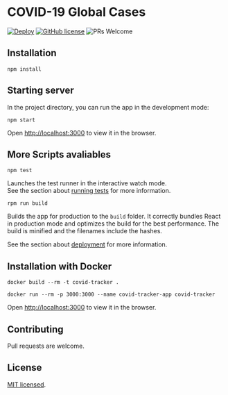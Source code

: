 # COVID-19 Global Cases

[![Deploy](https://github.com/alexjcm/react-covid-tracker/actions/workflows/deploy.yml/badge.svg)](https://github.com/alexjcm/react-covid-tracker/actions) [![GitHub license](https://img.shields.io/badge/license-MIT-blue.svg)](https://github.com/facebook/react/blob/master/LICENSE) ![PRs Welcome](https://img.shields.io/badge/PRs-welcome-brightgreen.svg)

## Installation

`npm install`

## Starting server

In the project directory, you can run the app in the development mode:

`npm start`

Open [http://localhost:3000](http://localhost:3000) to view it in the browser.

## More Scripts avaliables

`npm test`

Launches the test runner in the interactive watch mode.\
See the section about [running tests](https://facebook.github.io/create-react-app/docs/running-tests) for more information.

`rpm run build`

Builds the app for production to the `build` folder. It correctly bundles React in production mode and optimizes the build for the best performance. The build is minified and the filenames include the hashes.

See the section about [deployment](https://facebook.github.io/create-react-app/docs/deployment) for more information.

## Installation with Docker

`docker build --rm -t covid-tracker .`

`docker run --rm -p 3000:3000 --name covid-tracker-app covid-tracker`

Open [http://localhost:3000](http://localhost:3000) to view it in the browser.

## Contributing

Pull requests are welcome.

## License

[MIT licensed](./LICENSE).
